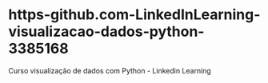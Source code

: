 # https-github.com-LinkedInLearning-visualizacao-dados-python-3385168
Curso visualização de dados com Python - Linkedin Learning

